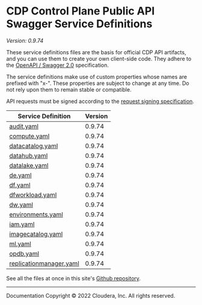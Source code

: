 # CDP Control Plane Public API Swagger Service Definitions

*Version: 0.9.74*

These service definitions files are the basis for official CDP API artifacts,
and you can use them to create your own client-side code. They adhere to the
[OpenAPI / Swagger 2.0](https://swagger.io/specification/v2/) specification.

The service definitions make use of custom properties whose names are prefixed
with "x-". These properties are subject to change at any time. Do not rely upon
them to remain stable or compatible.

API requests must be signed according to the
[request signing specification](request_signing.md).

| Service Definition | Version |
| --- | --- |
| [audit.yaml](./audit.yaml) | 0.9.74 |
| [compute.yaml](./compute.yaml) | 0.9.74 |
| [datacatalog.yaml](./datacatalog.yaml) | 0.9.74 |
| [datahub.yaml](./datahub.yaml) | 0.9.74 |
| [datalake.yaml](./datalake.yaml) | 0.9.74 |
| [de.yaml](./de.yaml) | 0.9.74 |
| [df.yaml](./df.yaml) | 0.9.74 |
| [dfworkload.yaml](./dfworkload.yaml) | 0.9.74 |
| [dw.yaml](./dw.yaml) | 0.9.74 |
| [environments.yaml](./environments.yaml) | 0.9.74 |
| [iam.yaml](./iam.yaml) | 0.9.74 |
| [imagecatalog.yaml](./imagecatalog.yaml) | 0.9.74 |
| [ml.yaml](./ml.yaml) | 0.9.74 |
| [opdb.yaml](./opdb.yaml) | 0.9.74 |
| [replicationmanager.yaml](./replicationmanager.yaml) | 0.9.74 |

See all the files at once in this site's
[Github repository](https://github.com/cloudera/cdp-dev-docs/tree/master/api-docs/swagger).

----

Documentation Copyright © 2022 Cloudera, Inc. All rights reserved.

